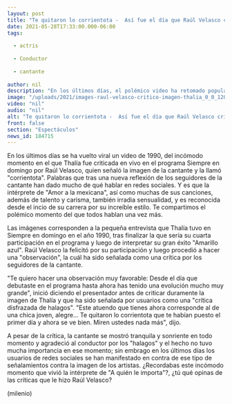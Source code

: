 ```yaml
---
layout: post
title: "Te quitaron lo corrientota -  Así fue el día que Raúl Velasco criticó la imagen de Thalía"
date: 2021-05-28T17:33:00.000-06:00
tags:
  
  - actris
  
  - Conductor
  
  - cantante
  
author: nil
description: "En los últimos días, el polémico video ha retomado popularidad en redes sociales como TikTok y aquí te mostramos por qué. "
image: "/uploads/2021/images-raul-velasco-critico-imagen-thalia_0_0_1200_747.jpg"
video: "nil"
audio: "nil"
alt: "Te quitaron lo corrientota -  Así fue el día que Raúl Velasco criticó la imagen de Thalía"
front: false
section: "Espectáculos"
news_id: 184715
---
```


En los últimos días se ha vuelto viral un video de 1990, del incómodo momento en el que Thalía fue criticada en vivo en el programa Siempre en domingo por Raúl Velasco, quien señaló la imagen de la cantante y la llamó "corrientota". Palabras que tras una nueva reflexión de los seguidores de la cantante han dado mucho de qué hablar en redes sociales. Y es que la intérprete de "Amor a la mexicana", así como muchas de sus canciones, además de talento y carisma, también irradia sensualidad, y es reconocida desde el incio de su carrera por su increíble estilo. Te compartimos el polémico momento del que todos hablan una vez más.  

Las imágenes corresponden a la pequeña entrevista que Thalía tuvo en Siempre en domingo en el año 1990, tras finalizar la que sería su cuarta participación en el programa y luego de interpretar su gran éxito "Amarillo azul". Raúl Velasco la felicitó por su participación y luego procedió a hacer una "observación", la cuál ha sido señalada como una crítica por los seguidores de la cantante. 

"Te quiero hacer una observación muy favorable: Desde el día que debutaste en el programa hasta ahora has tenido una evolución mucho muy grande", inició diciendo el presentador antes de criticar duramente la imagen de Thalía y que ha sido señalada por usuarios como una "crítica disfrazada de halagos". "Este atuendo que tienes ahora corresponde al de una chica joven, alegre... Te quitaron lo corrientota que te habían puesto el primer día y ahora se ve bien. Miren ustedes nada más", dijo.

A pesar de la crítica, la cantante se mostró tranquila y sonriente en todo momento y agradeció al conductor por los "halagos" y el hecho no tuvo mucha importancia en ese momento; sin embrago en los últimos días los usuarios de redes sociales se han manifestado en contra de ese tipo de señalamientos contra la imagen de los artistas. ¿Recordabas este incómodo momento que vivió la intérprete de "A quién le importa"?, ¿tú qué opinas de las críticas que le hizo Raúl Velasco? 

(milenio)